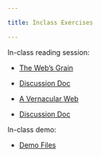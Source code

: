 ```yaml
---

title: Inclass Exercises

---
```


In-class reading session:
- [The Web&rsquo;s Grain](https://frankchimero.com/writing/the-webs-grain/)
- [Discussion Doc](https://docs.google.com/document/d/1IVeTnOJG19Y-XU0Bg9_OT-zvLhRirp73UzmwyRexMFU/edit?usp=sharing)

- [A Vernacular Web](http://art.teleportacia.org/observation/vernacular/)
- [Discussion Doc](https://docs.google.com/document/d/1uBfIHuEt2SA6nH-4EsGw3Vxo2vXS7sfDiRu8_SQTmg8/edit?usp=sharing)


In-class demo:
- [Demo Files](https://github.com/rahulshinde/type_interaction_demos_day4)


